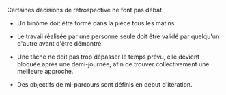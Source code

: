 Certaines décisions de rétrospective ne font pas débat. 

- Un binôme doit être formé dans la pièce tous les matins.

- Le travail réalisée par une personne seule doit être validé par quelqu'un d'autre avant d'être démontré. 

- Une tâche ne doit pas trop dépasser le temps prévu, elle devient bloquée après une demi-journée, afin de trouver collectivement une meilleure approche.

- Des objectifs de mi-parcours sont définis en début d'itération. 